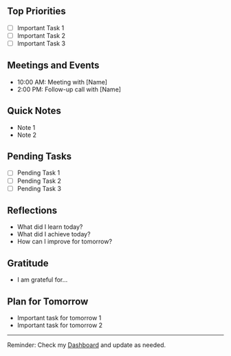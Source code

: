 
## Top Priorities
- [ ] Important Task 1
- [ ] Important Task 2
- [ ] Important Task 3

## Meetings and Events
- 10:00 AM: Meeting with [Name]
- 2:00 PM: Follow-up call with [Name]

## Quick Notes
- Note 1
- Note 2

## Pending Tasks
- [ ] Pending Task 1
- [ ] Pending Task 2
- [ ] Pending Task 3

## Reflections
- What did I learn today?
- What did I achieve today?
- How can I improve for tomorrow?

## Gratitude
- I am grateful for...

## Plan for Tomorrow
- Important task for tomorrow 1
- Important task for tomorrow 2

---

Reminder: Check my [Dashboard](obsidian://open?vault=Second%20Brain&file=HOME) and update as needed.
